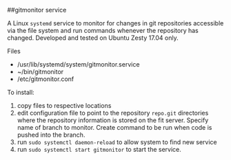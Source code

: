 ##gitmonitor service

A Linux ```systemd``` service to monitor for changes in git repositories accessible via the file system and run commands whenever the repository has changed.  Developed and tested on Ubuntu Zesty 17.04 only.



Files

- /usr/lib/systemd/system/gitmonitor.service
- ~/bin/gitmonitor   
- /etc/gitmonitor.conf



To install:

1. copy files to respective locations
2. edit configuration file to point to the repository ```repo.git``` directories where the  repository information is stored on the fit server.  Specify name of branch to monitor.  Create command to be run when code is pushed into the branch.
3. run ```sudo systemctl daemon-reload``` to allow system to find new service
4. run ```sudo systemctl start gitmonitor``` to start the service.